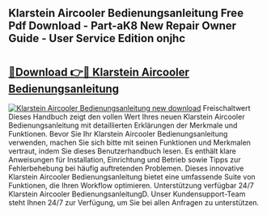 ## Klarstein Aircooler Bedienungsanleitung Free Pdf Download - Part-aK8 New Repair Owner Guide - User Service Edition onjhc

# <h2><a href="http://df5kb6a.blite.top/?on=Klarstein+Aircooler+Bedienungsanleitung">🔗Download 👉🔴 Klarstein Aircooler Bedienungsanleitung</a></h2>

[![Klarstein Aircooler Bedienungsanleitung new download](https://i.imgur.com/lujVjoI.png)](http://df5kb6a.blite.top/?on=Klarstein+Aircooler+Bedienungsanleitung)
Freischaltwert Dieses Handbuch zeigt den vollen Wert Ihres neuen Klarstein Aircooler Bedienungsanleitung mit detaillierten Erklärungen der Merkmale und Funktionen. Bevor Sie Ihr Klarstein Aircooler Bedienungsanleitung verwenden, machen Sie sich bitte mit seinen Funktionen und Merkmalen vertraut, indem Sie dieses Benutzerhandbuch lesen. Es enthält klare Anweisungen für Installation, Einrichtung und Betrieb sowie Tipps zur Fehlerbehebung bei häufig auftretenden Problemen. Dieses innovative Klarstein Aircooler Bedienungsanleitung bietet eine umfassende Suite von Funktionen, die Ihren Workflow optimieren. Unterstützung verfügbar 24/7 Klarstein Aircooler BedienungsanleitungD. Unser Kundensupport-Team steht Ihnen 24/7 zur Verfügung, um Sie bei allen Anfragen zu unterstützen.
